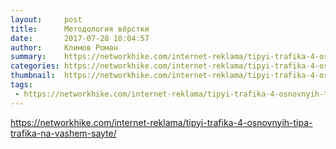 ```yaml
---
layout:     post
title:      Методология вёрстки
date:       2017-07-28 10:04:57
author:     Климов Роман
summary:    https://networkhike.com/internet-reklama/tipyi-trafika-4-osnovnyih-tipa-trafika-na-vashem-sayte/
categories: https://networkhike.com/internet-reklama/tipyi-trafika-4-osnovnyih-tipa-trafika-na-vashem-sayte/
thumbnail:  https://networkhike.com/internet-reklama/tipyi-trafika-4-osnovnyih-tipa-trafika-na-vashem-sayte/
tags:
 - https://networkhike.com/internet-reklama/tipyi-trafika-4-osnovnyih-tipa-trafika-na-vashem-sayte/
---
```


https://networkhike.com/internet-reklama/tipyi-trafika-4-osnovnyih-tipa-trafika-na-vashem-sayte/